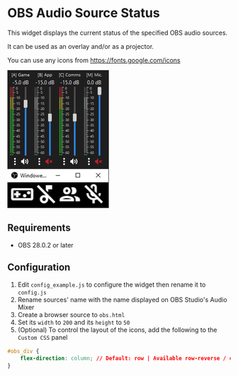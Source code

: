 # OBS Audio Source Status

This widget displays the current status of the specified OBS audio sources.

It can be used as an overlay and/or as a projector.

You can use any icons from <https://fonts.google.com/icons>

![Windowed Projector over Audio Mixer](/assets/audio_mixer_and_projector.png)

## Requirements

- OBS 28.0.2 or later

## Configuration

1. Edit ```config_example.js``` to configure the widget then rename it to ```config.js```
1. Rename sources' name with the name displayed on OBS Studio's Audio Mixer
1. Create a browser source to `obs.html`
1. Set its `width` to `200` and its `height` to `50`
1. (Optional) To control the layout of the icons, add the following to the `Custom CSS` panel

```css
#obs_div {
    flex-direction: column; // Default: row | Available row-reverse / column / column-reverse
}
```
